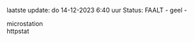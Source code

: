 laatste update: 
do 14-12-2023  6:40   uur 
Status: FAALT - geel - 
<div class="service Y">microstation</div><div class="service G">httpstat</div>